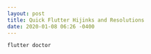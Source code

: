 ```yaml
---
layout: post
title: Quick Flutter Hijinks and Resolutions
date: 2020-01-08 06:26 -0400
---
```


```
flutter doctor
```